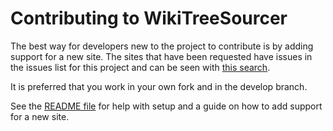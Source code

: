 # Contributing to WikiTreeSourcer

The best way for developers new to the project to contribute is by adding support for a new site. The sites that have been requested have issues in the issues list for this project and can be seen with [this search](https://github.com/RobPavey/wikitree-sourcer/issues?q=is%3Aissue%20state%3Aopen%20label%3A%22Add%20new%20site%22).

It is preferred that you work in your own fork and in the develop branch.

See the [README file](../readme.md) for help with setup and a guide on how to add support for a new site.
